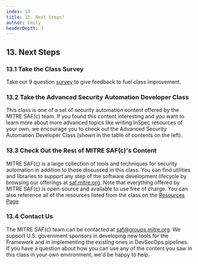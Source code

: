 ```yaml
---
index: 13
title: 13. Next Steps!
author: Emily
headerDepth: 3
---
```


## 13. Next Steps

### 13.1 Take the Class Survey
Take our 9 question [survey](https://forms.office.com/g/UxNr3nhtcm) to give feedback to fuel class improvement.

### 13.2 Take the Advanced Security Automation Developer Class
This class is one of a set of security automation content offered by the MITRE SAF(c) team. If you found this content interesting and you want to learn more about more advanced topics like writing InSpec resources of your own, we encourage you to check out the Advanced Security Automation Developer Class (shown in the table of contents on the left).

### 13.3 Check Out the Rest of MITRE SAF(c)'s Content
MITRE SAF(c) is a large collection of tools and techniques for security automation in addition to those discussed in this class. You can find utilities and libraries to support any step of the software development lifecycle by browsing our offerings at [saf.mitre.org](https://saf.mitre.org). Note that everything offered by MITRE SAF(c) is open-source and available to use free of charge. You can also reference all of the resources listed from the class on the [Resources Page](../../resources/README.md)

### 13.4 Contact Us
The MITRE SAF(c) team can be contacted at [saf@groups.mitre.org](mailto:saf@groups.mitre.org). We support U.S. government sponsors in developing new tools for the Framework and in implementing the existing ones in DevSecOps pipelines. If you have a question about how you can use any of the content you saw in this class in your own environment, we'd be happy to help.
